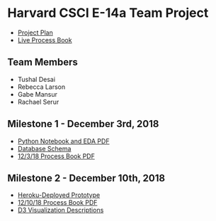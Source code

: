 # Harvard CSCI E-14a Team Project

- [Project Plan](https://github.com/rserur/harvard-e14a-team-project/blob/master/ProjectPlan.md)
- [Live Process Book](https://github.com/rserur/harvard-e14a-team-project/blob/master/process_book.md)

## Team Members
- Tushal Desai
- Rebecca Larson
- Gabe Mansur
- Rachael Serur

## Milestone 1 - December 3rd, 2018
- [Python Notebook and EDA PDF](https://github.com/rserur/harvard-e14a-team-project/blob/master/notebook_and_eda_120318.pdf)
- [Database Schema](https://github.com/rserur/harvard-e14a-team-project/blob/master/process_book.md#schema) 
- [12/3/18 Process Book PDF](https://github.com/rserur/harvard-e14a-team-project/blob/master/process_book_120318.pdf)

## Milestone 2 - December 10th, 2018
- [Heroku-Deployed Prototype](https://csci-e14a-food-atlas.herokuapp.com/)
- [12/10/18 Process Book PDF](https://github.com/rserur/harvard-e14a-team-project/blob/master/process_book_121018.pdf)
- [D3 Visualization Descriptions](https://github.com/rserur/harvard-e14a-team-project/blob/master/process_book.md#frontend--visualizations)
